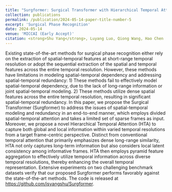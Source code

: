 ```yaml
---
title: "Surgformer: Surgical Transformer with Hierarchical Temporal Attention for Surgical Phase Recognition"
collection: publications
permalink: /publication/2024-05-14-paper-title-number-5
excerpt: 'Surgical Phase Recognition'
date: 2024-05-14
venue: 'MICCAI (Early Accept)'
citation: <strong>Shu Yang</strong>, Luyang Luo, Qiong Wang, Hao Chen
---
```


Existing state-of-the-art methods for surgical phase recognition either rely on the extraction of spatial-temporal features at short-range temporal resolution or adopt the sequential extraction of the spatial and temporal features across the entire temporal resolution. However, these methods have limitations in modeling spatial-temporal dependency and addressing spatial-temporal redundancy: 1) These methods fail to effectively model spatial-temporal dependency, due to the lack of long-range information or joint spatial-temporal modeling. 2) These methods utilize dense spatial features across the entire temporal resolution, resulting in significant spatial-temporal redundancy. In this paper, we propose the Surgical Transformer (Surgformer) to address the issues of spatial-temporal modeling and redundancy in an end-to-end manner, which employs divided spatial-temporal attention and takes a limited set of sparse frames as input. Moreover, we propose a novel Hierarchical Temporal Attention (HTA) to capture both global and local information within varied temporal resolutions from a target frame-centric perspective. Distinct from conventional temporal attention that primarily emphasizes dense long-range similarity, HTA not only captures long-term information but also considers local latent consistency among informative frames. HTA then employs pyramid feature aggregation to effectively utilize temporal information across diverse temporal resolutions, thereby enhancing the overall temporal representation. Extensive experiments on two challenging benchmark datasets verify that our proposed Surgformer performs favorably against the state-of-the-art methods. The code is released at https://github.com/isyangshu/Surgformer.
